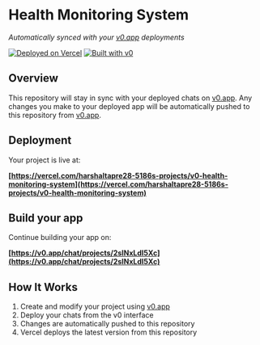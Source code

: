 # Health Monitoring System

*Automatically synced with your [v0.app](https://v0.app) deployments*

[![Deployed on Vercel](https://img.shields.io/badge/Deployed%20on-Vercel-black?style=for-the-badge&logo=vercel)](https://vercel.com/harshaltapre28-5186s-projects/v0-health-monitoring-system)
[![Built with v0](https://img.shields.io/badge/Built%20with-v0.app-black?style=for-the-badge)](https://v0.app/chat/projects/2sINxLdI5Xc)

## Overview

This repository will stay in sync with your deployed chats on [v0.app](https://v0.app).
Any changes you make to your deployed app will be automatically pushed to this repository from [v0.app](https://v0.app).

## Deployment

Your project is live at:

**[https://vercel.com/harshaltapre28-5186s-projects/v0-health-monitoring-system](https://vercel.com/harshaltapre28-5186s-projects/v0-health-monitoring-system)**

## Build your app

Continue building your app on:

**[https://v0.app/chat/projects/2sINxLdI5Xc](https://v0.app/chat/projects/2sINxLdI5Xc)**

## How It Works

1. Create and modify your project using [v0.app](https://v0.app)
2. Deploy your chats from the v0 interface
3. Changes are automatically pushed to this repository
4. Vercel deploys the latest version from this repository